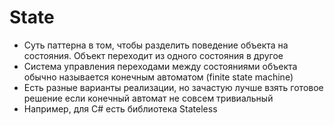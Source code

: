 # State

- Суть паттерна в том, чтобы разделить поведение объекта на состояния. Объект переходит из одного состояния в другое
- Система управления переходами между состояниями объекта обычно называется конечным автоматом (finite state machine)
- Есть разные варианты реализации, но зачастую лучше взять готовое решение если конечный автомат не совсем тривиальный
- Например, для C# есть библиотека Stateless